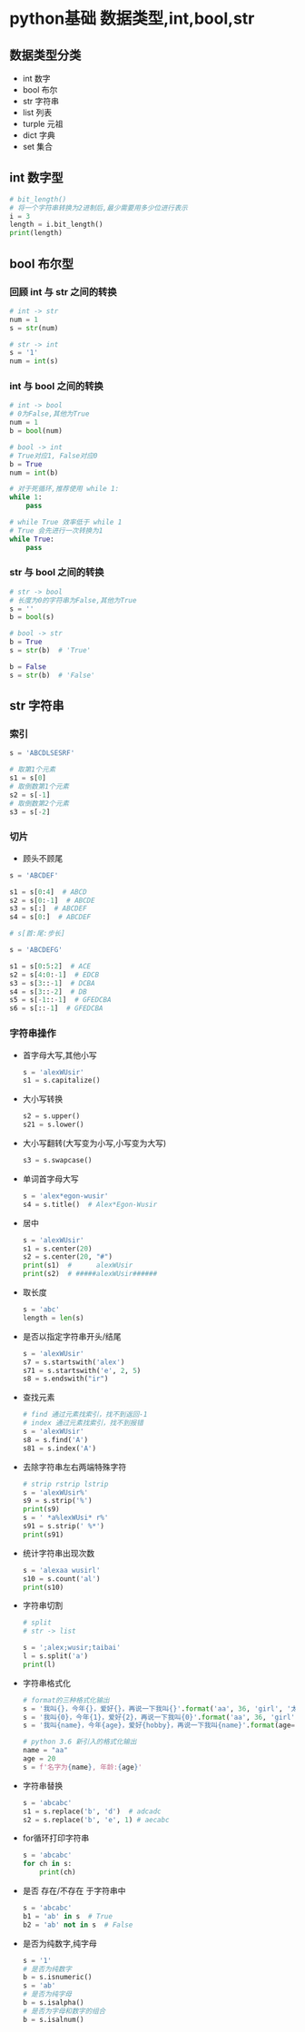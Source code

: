 # python基础 数据类型,int,bool,str

## 数据类型分类

- int 数字
- bool 布尔
- str 字符串
- list 列表
- turple 元祖
- dict 字典
- set 集合

## int 数字型

```python
# bit_length()
# 将一个字符串转换为2进制后,最少需要用多少位进行表示
i = 3
length = i.bit_length()
print(length)
```

## bool 布尔型

### 回顾 int 与 str 之间的转换

```python
# int -> str
num = 1
s = str(num)
```

```python
# str -> int
s = '1'
num = int(s)
```

### int 与 bool 之间的转换

```python
# int -> bool
# 0为False,其他为True
num = 1
b = bool(num)
```

```python
# bool -> int
# True对应1, False对应0
b = True
num = int(b)
```

```python
# 对于死循环,推荐使用 while 1:
while 1:
    pass

# while True 效率低于 while 1
# True 会先进行一次转换为1
while True:
    pass
```

### str 与 bool 之间的转换

```python
# str -> bool
# 长度为0的字符串为False,其他为True
s = ''
b = bool(s)
```

```python
# bool -> str
b = True
s = str(b)  # 'True'

b = False
s = str(b)  # 'False'
```

## str 字符串

### 索引

```python
s = 'ABCDLSESRF'

# 取第1个元素
s1 = s[0]
# 取倒数第1个元素
s2 = s[-1]
# 取倒数第2个元素
s3 = s[-2]
```

### 切片

- 顾头不顾尾

```python
s = 'ABCDEF'

s1 = s[0:4]  # ABCD
s2 = s[0:-1]  # ABCDE
s3 = s[:]  # ABCDEF
s4 = s[0:]  # ABCDEF
```

```python
# s[首:尾:步长]

s = 'ABCDEFG'

s1 = s[0:5:2]  # ACE
s2 = s[4:0:-1]  # EDCB
s3 = s[3::-1]  # DCBA
s4 = s[3::-2]  # DB
s5 = s[-1::-1]  # GFEDCBA
s6 = s[::-1]  # GFEDCBA
```

### 字符串操作

- 首字母大写,其他小写

  ```python
  s = 'alexWUsir'
  s1 = s.capitalize()
  ```

- 大小写转换

  ```python
  s2 = s.upper()
  s21 = s.lower()
  ```

- 大小写翻转(大写变为小写,小写变为大写)

  ```python
  s3 = s.swapcase()
  ```

- 单词首字母大写

  ```python
  s = 'alex*egon-wusir'
  s4 = s.title()  # Alex*Egon-Wusir
  ```

- 居中

  ```python
  s = 'alexWUsir'
  s1 = s.center(20)
  s2 = s.center(20, "#")
  print(s1)  #      alexWUsir
  print(s2)  # #####alexWUsir######
  ```

- 取长度

  ```python
  s = 'abc'
  length = len(s)
  ```

- 是否以指定字符串开头/结尾

  ```python
  s = 'alexWUsir'
  s7 = s.startswith('alex')
  s71 = s.startswith('e', 2, 5)
  s8 = s.endswith("ir")
  ```

- 查找元素

  ```python
  # find 通过元素找索引，找不到返回-1
  # index 通过元素找索引，找不到报错
  s = 'alexWUsir'
  s8 = s.find('A')
  s81 = s.index('A')
  ```

- 去除字符串左右两端特殊字符

  ```python
  # strip rstrip lstrip
  s = 'alexWUsir%'
  s9 = s.strip('%')
  print(s9)
  s = ' *a%lexWUsi* r%'
  s91 = s.strip(' %*')
  print(s91)
  ```

- 统计字符串出现次数

  ```python
  s = 'alexaa wusirl'
  s10 = s.count('al')
  print(s10)
  ```

- 字符串切割

  ```python
  # split 
  # str -> list
  
  s = ';alex;wusir;taibai'
  l = s.split('a')
  print(l)
  ```

- 字符串格式化

  ```python
  # format的三种格式化输出
  s = '我叫{}，今年{}，爱好{}，再说一下我叫{}'.format('aa', 36, 'girl', '太白')
  s = '我叫{0}，今年{1}，爱好{2}，再说一下我叫{0}'.format('aa', 36, 'girl')
  s = '我叫{name}，今年{age}，爱好{hobby}，再说一下我叫{name}'.format(age=18, name='aa', hobby='girl')
  ```

  ```python
  # python 3.6 新引入的格式化输出
  name = "aa"
  age = 20
  s = f'名字为{name}, 年龄:{age}'
  ```

- 字符串替换

  ```python
  s = 'abcabc'
  s1 = s.replace('b', 'd')  # adcadc
  s2 = s.replace('b', 'e', 1) # aecabc
  ```

- for循环打印字符串

  ```python
  s = 'abcabc'
  for ch in s:
      print(ch)
  ```

- 是否 存在/不存在 于字符串中

  ```python
  s = 'abcabc'
  b1 = 'ab' in s  # True
  b2 = 'ab' not in s  # False
  ```

- 是否为纯数字,纯字母

  ```python
  s = '1'
  # 是否为纯数字
  b = s.isnumeric()
  s = 'ab'
  # 是否为纯字母
  b = s.isalpha()
  # 是否为字母和数字的组合
  b = s.isalnum()
  ```
